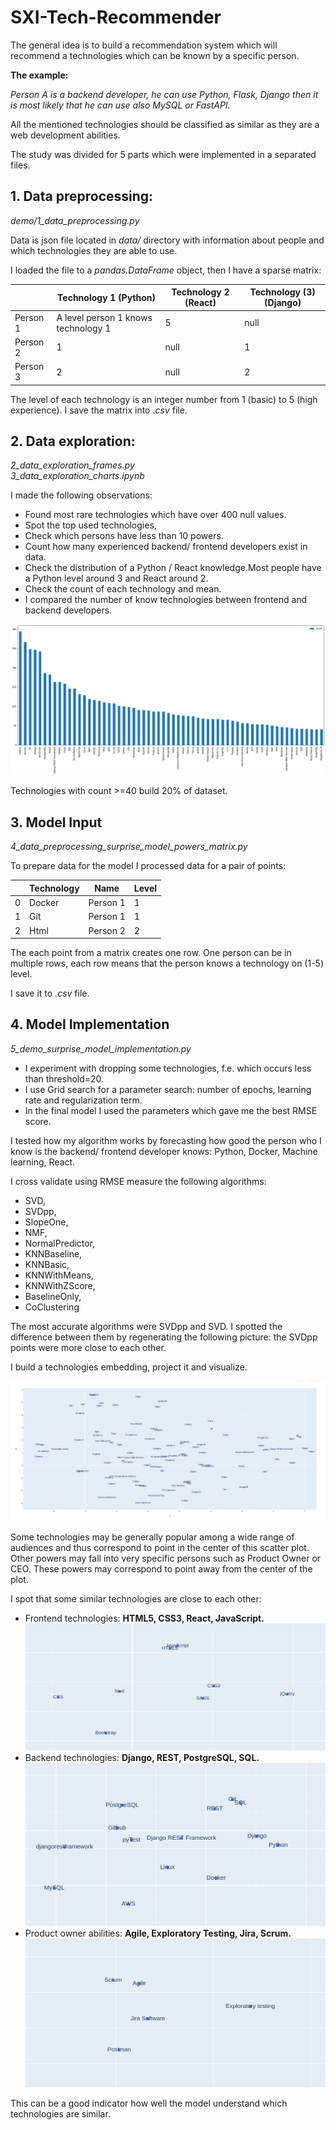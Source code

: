 # SXI-Tech-Recommender
The general idea is to build a recommendation system which will recommend a technologies 
which can be known by a specific person. 

**The example:**

*Person A is a backend developer, he can use Python, Flask, Django then it is most
likely that he can use also MySQL or FastAPI.*

All the mentioned technologies should be classified as similar as they are a web development
abilities.

The study was divided for 5 parts which were implemented in a separated files.

## 1. Data preprocessing:
*demo/1_data_preprocessing.py*

Data is json file located in *data/* directory with information about people and which technologies they are able to use.

I loaded the file to a *pandas.DataFrame* object, then I have a sparse matrix:

|                  | Technology 1 (Python)                | Technology 2 (React) | Technology (3) (Django) |
|------------------|--------------------------------------|----------------------|-------------------------|
| Person 1         | A level person 1 knows technology 1  | 5                    | null                    |
| Person 2         | 1                                    | null                 | 1                       |
| Person 3         | 2                                    | null                 | 2                       | 

The level of each technology is an integer number from 1 (basic) to 5 (high experience).
 I save the matrix into .*csv* file.

## 2. Data exploration:
*2_data_exploration_frames.py*  
*3_data_exploration_charts.ipynb*  

I made the following observations:
* Found most rare technologies which have over 400 null values.  
* Spot the top used technologies,
* Check which persons have less than 10 powers.
* Count how many experienced backend/ frontend developers exist in data.
* Check the distribution of a Python / React knowledge.Most people have a Python level around 3 and React around 2.
* Check the count of each technology and mean.
* I compared the number of know technologies between frontend and backend developers.

![Technologies](demo/documentation/technologies.png)

Technologies with count >=40 build 20% of dataset.



## 3. Model Input
*4_data_preprocessing_surprise_model_powers_matrix.py*

To prepare data for the model I processed data for a pair of points:

|     | Technology | Name     | Level |
|-----|------------|----------|-------|
| 0   | Docker     | Person 1 | 1     |
| 1   | Git        | Person 1 | 1     |
| 2   | Html       | Person 2 | 2     | 

The each point from a matrix creates one row. 
One person can be in multiple rows, each row means that the person knows 
a technology on (1-5) level.

I save it to *.csv* file.

## 4. Model Implementation
*5_demo_surprise_model_implementation.py*

* I experiment with dropping some technologies, f.e. which occurs less than threshold=20.
* I use Grid search for a parameter search: number of epochs, learning rate and regularization term.
* In the final model I used the parameters which gave me the best RMSE score.

I tested how my algorithm works by forecasting how good the person who I know
is the backend/ frontend developer knows:
Python, Docker, Machine learning, React.


I cross validate using RMSE measure the following algorithms:
   * SVD,
   * SVDpp,
   * SlopeOne,
   * NMF,
   * NormalPredictor,
   * KNNBaseline,
   * KNNBasic,
   * KNNWithMeans,
   * KNNWithZScore,
   * BaselineOnly,
   * CoClustering

The most accurate algorithms were SVDpp and SVD. I spotted the difference between 
them by regenerating the following picture: the SVDpp points were more close to each other.

I build a technologies embedding, project it and visualize.

![Visualization](demo/documentation/projection.png)

Some technologies may be generally popular among a wide range of audiences
and thus correspond to point in the center of this scatter plot.
Other powers may fall into very specific persons such as Product Owner or CEO. 
These powers may correspond to point away from the center of the plot.

I spot that some similar technologies are close to each other: 
  * Frontend technologies: **HTML5, CSS3, React, JavaScript.**
![Frontend-Dev](demo/documentation/frontend.png)
  * Backend technologies: **Django, REST, PostgreSQL, SQL.**
  ![Backend-Dev](demo/documentation/backend.png)
  * Product owner abilities: **Agile, Exploratory Testing, Jira, Scrum.**
![Product-Owner](demo/documentation/po.png)

This can be a good indicator how well the model understand which technologies are similar.